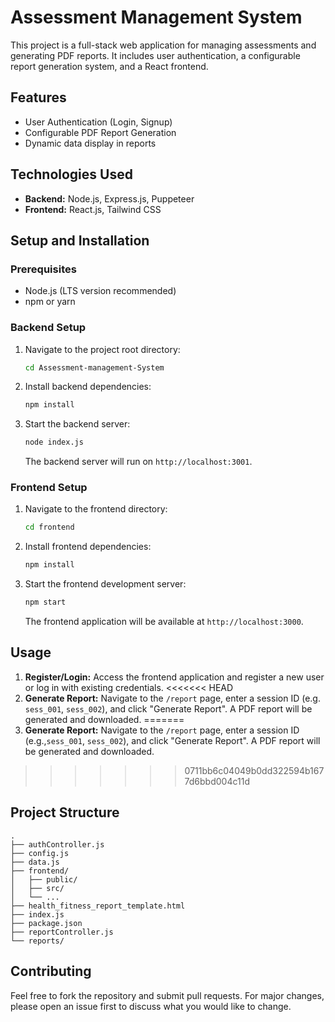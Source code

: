 # Assessment Management System

This project is a full-stack web application for managing assessments and generating PDF reports. It includes user authentication, a configurable report generation system, and a React frontend.

## Features

- User Authentication (Login, Signup)
- Configurable PDF Report Generation
- Dynamic data display in reports

## Technologies Used

- **Backend:** Node.js, Express.js, Puppeteer
- **Frontend:** React.js, Tailwind CSS

## Setup and Installation

### Prerequisites

- Node.js (LTS version recommended)
- npm or yarn

### Backend Setup

1.  Navigate to the project root directory:
    ```bash
    cd Assessment-management-System
    ```
2.  Install backend dependencies:
    ```bash
    npm install
    ```
3.  Start the backend server:
    ```bash
    node index.js
    ```
    The backend server will run on `http://localhost:3001`.

### Frontend Setup

1.  Navigate to the frontend directory:
    ```bash
    cd frontend
    ```
2.  Install frontend dependencies:
    ```bash
    npm install
    ```
3.  Start the frontend development server:
    ```bash
    npm start
    ```
    The frontend application will be available at `http://localhost:3000`.

## Usage

1.  **Register/Login:** Access the frontend application and register a new user or log in with existing credentials.
<<<<<<< HEAD
2.  **Generate Report:** Navigate to the `/report` page, enter a session ID (e.g. `sess_001`, `sess_002`), and click "Generate Report". A PDF report will be generated and downloaded.
=======
2.  **Generate Report:** Navigate to the `/report` page, enter a session ID (e.g.,`sess_001`, `sess_002`), and click "Generate Report". A PDF report will be generated and downloaded.
>>>>>>> 0711bb6c04049b0dd322594b1677d6bbd004c11d

## Project Structure

```
. 
├── authController.js
├── config.js
├── data.js
├── frontend/
│   ├── public/
│   ├── src/
│   └── ...
├── health_fitness_report_template.html
├── index.js
├── package.json
├── reportController.js
└── reports/
```

## Contributing

Feel free to fork the repository and submit pull requests. For major changes, please open an issue first to discuss what you would like to change.

